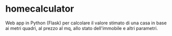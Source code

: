 # homecalculator
Web app in Python (Flask) per calcolare il valore stimato di una casa in base ai metri quadri, al prezzo al mq, allo stato dell'immobile e altri parametri.
